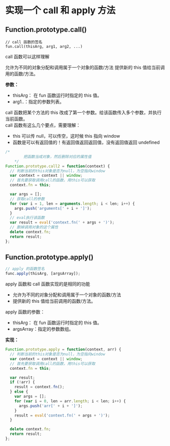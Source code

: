 # 实现一个 call 和 apply 方法

## Function.prototype.call()

```
// call 函数的签名
fun.call(thisArg, arg1, arg2, ...)
```

call 函数可以这样理解

允许为不同的对象分配和调用属于一个对象的函数/方法
提供新的 this 值给当前调用的函数/方法。

**参数：**

- thisArg： 在 fun 函数运行时指定的 this 值。
- arg1..：指定的参数列表。

call 函数把某个方法的 this 改成了第一个参数。给该函数传入多个参数，并执行当前函数。  
call 函数有这么几个要点，需要理解：

- this 可以传 null，可以传空，这时候 this 指向 window
- 函数是可以有返回值的！有返回值返回返回值，没有返回值返回 undefined

```js
/*
    	把函数当成对象，然后删除对应的属性值
    */
Function.prototype.call2 = function(context) {
  // 判断当前的this对象是否为null，为空指向window
  var context = context || window;
  // 首先要获取调用call的函数，用this可以获取
  context.fn = this;

  var args = [];
  // 获取call的参数
  for (var i = 1, len = arguments.length; i < len; i++) {
    args.push('arguments[' + i + ']');
  }
  // eval执行该函数
  var result = eval('context.fn(' + args + ')');
  // 删掉调用对象的这个属性
  delete context.fn;
  return result;
};
```

## Function.prototype.apply()

```js
// apply 的函数签名
func.apply(thisArg, [argsArray]);
```

apply 函数和 call 函数实现的是相同的功能

- 允许为不同的对象分配和调用属于一个对象的函数/方法
- 提供新的 this 值给当前调用的函数/方法。

apply 函数的参数：

- thisArg： 在 fun 函数运行时指定的 this 值。
- argsArray：指定的参数数组。

**实现：**

```js
Function.prototype.apply = function(context, arr) {
  // 判断当前的this对象是否为null，为空指向window
  var context = context || window;
  // 首先要获取调用call的函数，用this可以获取
  context.fn = this;

  var result;
  if (!arr) {
    result = context.fn();
  } else {
    var args = [];
    for (var i = 0, len = arr.length; i < len; i++) {
      args.push('arr[' + i + ']');
    }
    result = eval('context.fn(' + args + ')');
  }

  delete context.fn;
  return result;
};
```
